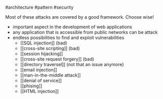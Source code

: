 #architecture #pattern #security 

Most of these attacks are covered by a good framework. Choose wise!

- important aspect in the development of web applications
- any application that is accessible from public networks can be attack
- endless possibilities to find and exploit vulnerabilities
	- [[SQL injection]] (bad)
	- [[cross-site scripting]] (bad)
	- [[session hijacking]]
	- [[cross-site request forgery]] (bad)
	- [[directory traversel]] (not that an issue anymore)
	- [[email injection]]
	- [[man-in-the-middle attack]]
	- [[denial of service]]
	- [[phising]]
	- [[HTML injection]]